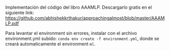 Implementación del código del libro AAAMLP. 
Descargarlo gratis en el siguiente link:
https://github.com/abhishekkrthakur/approachingalmost/blob/master/AAAMLP.pdf


Para levantar el environment sin errores, instalar con el archivo environment.yml subido:
`conda env create -f environment.yml`, donde se creará automaticamente el environment `ml`.



